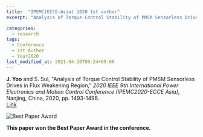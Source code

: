 ```yaml
---
title:  "IPEMC(ECCE-Asia) 2020 1st author"
excerpt: "Analysis of Torque Control Stability of PMSM Sensorless Drives in Flux Weakening Region."

categories:
  - research
tags:
  - Conference
  - 1st Author
  - Year2020
last_modified_at: 2021-04-10T00:24+09:00
---
```


**J. Yoo** and S. Sul, "Analysis of Torque Control Stability of PMSM Sensorless Drives in Flux Weakening Region," *2020 IEEE 9th International Power Electronics and Motion Control Conference (IPEMC2020-ECCE Asia)*, Nanjing, China, 2020, pp. 1493-1498.  
[Link](https://ieeexplore.ieee.org/document/9367660)
  
![Best Paper Award](/assets/images/posts/post-2021-04-10-2)
  
**This paper won the Best Paper Award in the conference.**
